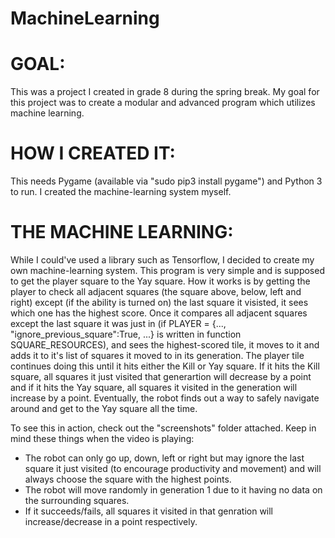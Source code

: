 # MachineLearning

# GOAL:
This was a project I created in grade 8 during the spring break.  My goal for this project was to create a modular and advanced program which utilizes machine learning.

# HOW I CREATED IT:
This needs Pygame (available via "sudo pip3 install pygame") and Python 3 to run.  I created the machine-learning system myself.


# THE MACHINE LEARNING:
While I could've used a library such as Tensorflow, I decided to create my own machine-learning system.  This program is very simple and is supposed to get the player square to the Yay square.  How it works is by getting the player to check all adjacent squares (the square above, below, left and right) except (if the ability is turned on) the last square it visisted, it sees which one has the highest score.  Once it compares all adjacent squares except the last square it was just in (if PLAYER = {..., "ignore_previous_square":True, ...} is written in function SQUARE_RESOURCES), and sees the highest-scored tile, it moves to it and adds it to it's list of squares it moved to in its generation.  The player tile continues doing this until it hits either the Kill or Yay square.  If it hits the Kill square, all squares it just visited that generartion will decrease by a point and if it hits the Yay square, all squares it visited in the generation will increase by a point.  Eventually, the robot finds out a way to safely navigate around and get to the Yay square all the time.

To see this in action, check out the "screenshots" folder attached.  Keep in mind these things when the video is playing:
- The robot can only go up, down, left or right but may ignore the last square it just visited (to encourage productivity and movement) and will always choose the square with the highest points.
- The robot will move randomly in generation 1 due to it having no data on the surrounding squares.  
- If it succeeds/fails, all squares it visited in that genration will increase/decrease in a point respectively.
